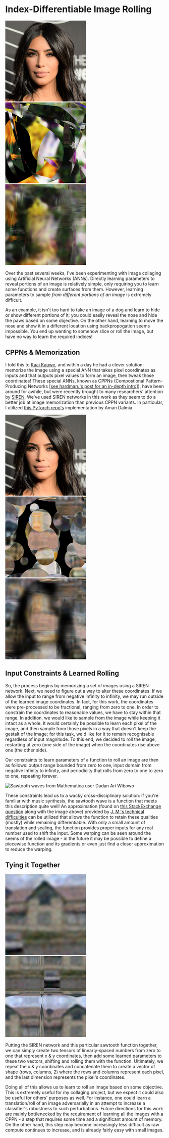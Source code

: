 # Index-Differentiable Image Rolling

![A Kardashian](/images/256er.png)
![Kardashian flowery collages](/images/flowery_K.png)
![Kardashian flowery collages](/images/flowery_K1.png)


Over the past several weeks, I've been experimenting with image collaging using Artificial Neural Networks (ANNs). 
Directly learning parameters to reveal portions of an image
is relatively simple, only requiring you to learn some functions and create surfaces from them.
However, learning parameters to sample *from different portions of an image* is extremely difficult. 

As an example, it isn't too hard to take an image of a dog and learn to hide or show different portions of it; you could easily reveal the nose
and hide the paws based on some objective. On the other hand, learning to move the nose and show it in a different location using backpropogation
seems impossible. You end up wanting to somehow slice or roll the image, but have no way to learn the required indices!

## CPPNs & Memorization

I told this to [Kaai Kauwe](https://twitter.com/stevenkauwe), and within a day he had a clever solution: memorize the image using a special ANN 
that takes pixel coordinates as inputs and that outputs pixel values to form an image, then tweak those coordinates! 
These special ANNs, known as CPPNs (Compostional Pattern-Producing Networks 
[[see hardmaru's post for an in-depth intro](https://blog.otoro.net/2016/03/25/generating-abstract-patterns-with-tensorflow/)]), have been
around for awhile, but were recently brought to many researchers' attention by [SIREN](https://arxiv.org/abs/2006.09661). We've used SIREN networks in this work as
they seem to
do a better job at image memorization than previous CPPN variants. In particular, I utilized 
[this PyTorch repo's](https://github.com/dalmia/siren) implementation by Aman Dalmia.

![A Kardashian](/images/256er.png)
![Kardashian city collages](/images/city_K.png)
![Kardashian city collages](/images/city_K1.png)

## Input Constraints & Learned Rolling

So, the process begins by memorizing a set of images using a SIREN network. Next, we need to figure out a way to alter these coordinates.
If we allow the input to range from negative infinity to infinity,
we may run outside of the learned image coordinates. In fact, for this work, the coordinates were
pre-processed to be fractional, ranging from zero to one. In order to constrain the coordinates to reasonable values, we have to stay
within that range. In addition, we would like to sample from the image while keeping it intact as a whole. It would certainly be possible
to learn each pixel of the image, and then sample from those pixels in a way that doesn't keep the gestalt of the image; for this task,
we'd like for it to remain recognisable regardless of input magnitude. 
To this end, we decided to roll the image, restarting at zero (one side of the image) when the coordinates rise above one (the other side).

Our constraints to learn parameters of a function to roll an image are then as follows: output range bounded from zero to one, 
input domain from negative infinity to infinity, and periodicity that rolls from zero to one to zero to one, repeating forever.

![Sawtooth waves from Mathematica user Dadan Ari Wibowo](https://i.stack.imgur.com/FbFAt.jpg)


These constraints lead us to a wacky cross-disciplinary solution: if you're familiar with music synthesis, the sawtooth wave is a function that meets
this description quite well! 
An approximation (found on [this StackExchange question](https://mathematica.stackexchange.com/questions/38293/make-a-differentiable-smooth-sawtooth-waveform)
along with the image above) provided by [J. M.'s technical difficulties](https://mathematica.stackexchange.com/users/50/j-m-s-technical-difficulties)
can be utilized that allows the function to retain these qualities (mostly) while remaining differentiable. With only a small amount of translation and scaling,
the function provides proper inputs for any real number used to shift the input. Some warping can be seen around the seems of the rolled image - in the future it may
be possible to define a piecewise function and its gradients or even just find a closer approximation to reduce the warping.




## Tying it Together

![Unrolled](/images/rolly.png)
![Rolled image](/images/roller.png)

Putting the SIREN network and this particular sawtooth function together, we can simply create two tensors of linearly-spaced numbers from zero to one
that represent x & y coordinates, then add some learned parameters to these two vectors, shifting and rolling them with the function. 
Ultimately, we repeat the x & y coordinates and concatenate them to create a vector of shape (rows, columns, 2) where the rows and columns represent
each pixel, and the last dimension represents the pixel's coordinates.

Doing all of this allows us to learn to roll an image based on some objective. This is extremely useful for my collaging project, but
we expect it could
also be useful for others' purposes as well. For instance, one could learn a translation/roll of an image adversarially in an attempt to increase
a classifier's robustness to such perturbations. Future directions for this work are mainly bottlenecked by the requirement of learning
all the images with a CPPN - a step that requires some time and a significant amount of memory. On the other hand, this step may become increasingly 
less difficult as raw compute continues to increase, and is already fairly easy with small images.



